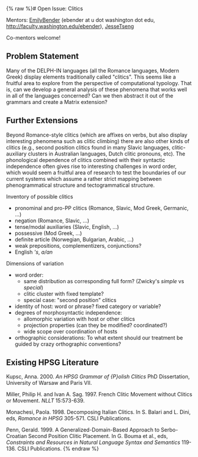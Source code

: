 {% raw %}# Open Issue: Clitics

Mentors: [EmilyBender](https://blog.inductorsoftware.com/docsproto/summits/EmilyBender) (ebender at u dot washington dot
edu, <http://faculty.washington.edu/ebender>), [JesseTseng](https://blog.inductorsoftware.com/docsproto/summits/JesseTseng)

Co-mentors welcome!

## Problem Statement

Many of the DELPH-IN languages (all the Romance languages, Modern Greek)
display elements traditionally called "clitics". This seems like a
fruitful area to explore from the perspective of computational typology.
That is, can we develop a general analysis of these phenomena that works
well in all of the languages concerned? Can we then abstract it out of
the grammars and create a Matrix extension?

## Further Extensions

Beyond Romance-style clitics (which are affixes on verbs, but also
display interesting phenomena such as clitic climbing) there are also
other kinds of clitics (e.g., second position clitics found in many
Slavic languages, clitic-auxiliary clusters in Australian languages,
Dutch clitic pronouns, etc). The phonological dependence of clitics
combined with their syntactic independence often gives rise to
interesting challenges in word order, which would seem a fruitful area
of research to test the boundaries of our current systems which assume a
rather strict mapping between phenogrammatical structure and
tectogrammatical structure.

Inventory of possible clitics

- pronominal and pro-PP clitics (Romance, Slavic, Mod Greek, Germanic,
...)
- negation (Romance, Slavic, ...)
- tense/modal auxiliaries (Slavic, English, ...)
- possessive (Mod Greek, ...)
- definite article (Norwegian, Bulgarian, Arabic, ...)
- weak prepositions, complementizers, conjunctions?
- English *'s*, *a/an*

Dimensions of variation

- word order:
  - same distribution as corresponding full form? (Zwicky's *simple*
vs *special*)
  - clitic cluster with fixed template?
  - special case: "second position" clitics
- identity of host: word or phrase? fixed category or variable?
- degrees of morphosyntactic independence:
  - allomorphic variation with host or other clitics
  - projection properties (can they be modified? coordinated?)
  - wide scope over coordination of hosts
- orthographic considerations: To what extent should our treatment be
guided by crazy orthographic conventions?

## Existing HPSG Literature

Kupsc, Anna. 2000. *An HPSG Grammar of {P}olish Clitics* PhD
Dissertation, University of Warsaw and Paris VII.

Miller, Philip H. and Ivan A. Sag. 1997. French Clitic Movement without
Clitics or Movement. *NLLT* 15:573-639.

Monachesi, Paola. 1998. Decomposing Italian Clitics. In S. Balari and L.
Dini, eds, *Romance in HPSG* 305-571. CSLI Publications.

Penn, Gerald. 1999. A Generalized-Domain-Based Approach to
Serbo-Croatian Second Position Clitic Placement. In G. Bouma et al.,
eds, *Constraints and Resources in Natural Language Syntax and
Semantics* 119-136. CSLI Publications.
<update date omitted for speed>{% endraw %}